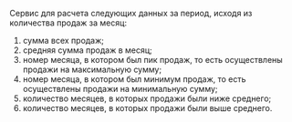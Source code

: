 Сервис для расчета следующих данных за период, исходя из количества продаж за месяц:

1. сумма всех продаж;
2. средняя сумма продаж в месяц;
3. номер месяца, в котором был пик продаж, то есть осуществлены продажи на максимальную сумму;
4. номер месяца, в котором был минимум продаж, то есть осуществлены продажи на минимальную сумму; 
5. количество месяцев, в которых продажи были ниже среднего; 
6. количество месяцев, в которых продажи были выше среднего.